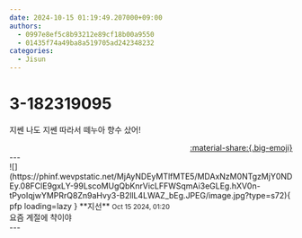 ```yaml
---
date: 2024-10-15 01:19:49.207000+09:00
authors:
  - 0997e8ef5c8b93212e89cf18b00a9550
  - 01435f74a49ba8a519705ad242348232
categories:
  - Jisun
---
```


# 3-182319095

<div class="post-container" markdown="1">
<div class="content-container md-sidebar__scrollwrap" markdown="1">

지쎈 나도 지쎈 따라서 떼누아 향수 샀어!

</div>
</div>

<div style="text-align: right;" markdown="1">
<a href="https://weverse.io/fromis9/fanpost/3-182319095" style="text-align: right;">:material-share:{.big-emoji}</a>
</div>
---

<div class="comments-container md-sidebar__scrollwrap" markdown="1">
<div class="comment" markdown="1">
<div class='id-container' markdown="1">
![](https://phinf.wevpstatic.net/MjAyNDEyMTlfMTE5/MDAxNzM0NTgzMjY0NDEy.08FClE9gxLY-99LscoMUgQbKnrVicLFFWSqmAi3eGLEg.hXV0n-tPyoIqjwYMPRrQ8Zn9aHvy3-B2llL4LWAZ_bEg.JPEG/image.jpg?type=s72){ pfp loading=lazy }
**<span class="artist">지선</span>** <small>Oct 15 2024, 01:20</small><br>
</div>
<div class='comment-body' markdown="1">
요즘 계절에 챡이야
</div>
</div>
</div>
---
